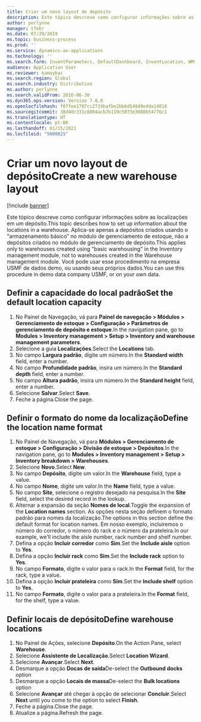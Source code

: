 ```yaml
---
title: Criar um novo layout de depósito
description: Este tópico descreve como configurar informações sobre as localizações em um depósito.
author: perlynne
manager: tfehr
ms.date: 07/29/2019
ms.topic: business-process
ms.prod: ''
ms.service: dynamics-ax-applications
ms.technology: ''
ms.search.form: InventParameters, DefaultDashboard, InventLocation, WMSLocationWizard
audience: Application User
ms.reviewer: kamaybac
ms.search.region: Global
ms.search.industry: Distribution
ms.author: perlynne
ms.search.validFrom: 2016-06-30
ms.dyn365.ops.version: Version 7.0.0
ms.openlocfilehash: f07fee1787cc2719bafbe2bb6d54849edda14018
ms.sourcegitcommit: 38d40c331c8894acb7b119c5073e3088b54776c1
ms.translationtype: HT
ms.contentlocale: pt-BR
ms.lasthandoff: 01/15/2021
ms.locfileid: "5000025"
---
```

# <a name="create-a-new-warehouse-layout"></a><span data-ttu-id="33e18-103">Criar um novo layout de depósito</span><span class="sxs-lookup"><span data-stu-id="33e18-103">Create a new warehouse layout</span></span>

[!include [banner](../../includes/banner.md)]

<span data-ttu-id="33e18-104">Este tópico descreve como configurar informações sobre as localizações em um depósito.</span><span class="sxs-lookup"><span data-stu-id="33e18-104">This topic describes how to set up information about the locations in a warehouse.</span></span> <span data-ttu-id="33e18-105">Aplica-se apenas a depósitos criados usando o "armazenamento básico” no módulo de gerenciamento de estoque, não a depósitos criados no módulo de gerenciamento de depósito.</span><span class="sxs-lookup"><span data-stu-id="33e18-105">This applies only to warehouses created using "basic warehousing" in the Inventory management module, not to warehouses created in the Warehouse management module.</span></span> <span data-ttu-id="33e18-106">Você pode usar esse procedimento na empresa USMF de dados demo, ou usando seus próprios dados.</span><span class="sxs-lookup"><span data-stu-id="33e18-106">You can use this procedure in demo data company USMF, or on your own data.</span></span>


## <a name="set-the-default-location-capacity"></a><span data-ttu-id="33e18-107">Definir a capacidade do local padrão</span><span class="sxs-lookup"><span data-stu-id="33e18-107">Set the default location capacity</span></span>
1. <span data-ttu-id="33e18-108">No Painel de Navegação, vá para **Painel de navegação > Módulos > Gerenciamento de estoque > Configuração > Parâmetros de gerenciamento de depósito e estoque**.</span><span class="sxs-lookup"><span data-stu-id="33e18-108">In the navigation pane, go to **Modules > Inventory management > Setup > Inventory and warehouse management parameters**.</span></span>
2. <span data-ttu-id="33e18-109">Selecione a guia **Localizações**.</span><span class="sxs-lookup"><span data-stu-id="33e18-109">Select the **Locations** tab.</span></span>
3. <span data-ttu-id="33e18-110">No campo **Largura padrão**, digite um número.</span><span class="sxs-lookup"><span data-stu-id="33e18-110">In the **Standard width** field, enter a number.</span></span>
4. <span data-ttu-id="33e18-111">No campo **Profundidade padrão**, insira um número.</span><span class="sxs-lookup"><span data-stu-id="33e18-111">In the **Standard depth** field, enter a number.</span></span>
5. <span data-ttu-id="33e18-112">No campo **Altura padrão**, insira um número.</span><span class="sxs-lookup"><span data-stu-id="33e18-112">In the **Standard height** field, enter a number.</span></span>
6. <span data-ttu-id="33e18-113">Selecione **Salvar**.</span><span class="sxs-lookup"><span data-stu-id="33e18-113">Select **Save**.</span></span>
7. <span data-ttu-id="33e18-114">Feche a página.</span><span class="sxs-lookup"><span data-stu-id="33e18-114">Close the page.</span></span>

## <a name="define-the-location-name-format"></a><span data-ttu-id="33e18-115">Definir o formato do nome da localização</span><span class="sxs-lookup"><span data-stu-id="33e18-115">Define the location name format</span></span>
1. <span data-ttu-id="33e18-116">No Painel de Navegação, vá para **Módulos > Gerenciamento de estoque > Configuração > Divisão de estoque > Depósitos**.</span><span class="sxs-lookup"><span data-stu-id="33e18-116">In the navigation pane, go to **Modules > Inventory management > Setup > Inventory breakdown > Warehouses**.</span></span>
2. <span data-ttu-id="33e18-117">Selecione **Novo**.</span><span class="sxs-lookup"><span data-stu-id="33e18-117">Select **New**.</span></span>
3. <span data-ttu-id="33e18-118">No campo **Depósito**, digite um valor.</span><span class="sxs-lookup"><span data-stu-id="33e18-118">In the **Warehouse** field, type a value.</span></span>
4. <span data-ttu-id="33e18-119">No campo **Nome**, digite um valor.</span><span class="sxs-lookup"><span data-stu-id="33e18-119">In the **Name** field, type a value.</span></span>
5. <span data-ttu-id="33e18-120">No campo **Site**, selecione o registro desejado na pesquisa.</span><span class="sxs-lookup"><span data-stu-id="33e18-120">In the **Site** field, select the desired record in the lookup.</span></span>
6. <span data-ttu-id="33e18-121">Alternar a expansão da seção **Nomes de local**.</span><span class="sxs-lookup"><span data-stu-id="33e18-121">Toggle the expansion of the **Location names** section.</span></span> <span data-ttu-id="33e18-122">As opções nesta seção definem o formato padrão para nomes da localização.</span><span class="sxs-lookup"><span data-stu-id="33e18-122">The options in this section define the default format for location names.</span></span> <span data-ttu-id="33e18-123">Em nosso exemplo, incluiremos o número do corredor, o número do rack e o número da prateleira.</span><span class="sxs-lookup"><span data-stu-id="33e18-123">In our example, we'll include the aisle number, rack number and shelf number.</span></span>  
7. <span data-ttu-id="33e18-124">Defina a opção **Incluir corredor** como **Sim**.</span><span class="sxs-lookup"><span data-stu-id="33e18-124">Set the **Include aisle** option to **Yes**.</span></span>
8. <span data-ttu-id="33e18-125">Defina a opção **Incluir rack** como **Sim**.</span><span class="sxs-lookup"><span data-stu-id="33e18-125">Set the **Include rack** option to **Yes**.</span></span> 
9. <span data-ttu-id="33e18-126">No campo **Formato**, digite o valor para o rack.</span><span class="sxs-lookup"><span data-stu-id="33e18-126">In the **Format** field, for the rack, type a value.</span></span>
10. <span data-ttu-id="33e18-127">Defina a opção **Incluir prateleira** como **Sim**.</span><span class="sxs-lookup"><span data-stu-id="33e18-127">Set the **Include shelf** option to **Yes**.</span></span>
11. <span data-ttu-id="33e18-128">No campo **Formato**, digite o valor para a prateleira.</span><span class="sxs-lookup"><span data-stu-id="33e18-128">In the **Format** field, for the shelf, type a value.</span></span>

## <a name="define-warehouse-locations"></a><span data-ttu-id="33e18-129">Definir locais de depósito</span><span class="sxs-lookup"><span data-stu-id="33e18-129">Define warehouse locations</span></span>
1. <span data-ttu-id="33e18-130">No Painel de Ações, selecione **Depósito**.</span><span class="sxs-lookup"><span data-stu-id="33e18-130">On the Action Pane, select **Warehouse**.</span></span>
2. <span data-ttu-id="33e18-131">Selecione **Assistente de Localização**.</span><span class="sxs-lookup"><span data-stu-id="33e18-131">Select **Location Wizard**.</span></span>
3. <span data-ttu-id="33e18-132">Selecione **Avançar**.</span><span class="sxs-lookup"><span data-stu-id="33e18-132">Select **Next**.</span></span>
4. <span data-ttu-id="33e18-133">Desmarque a opção **Docas de saída**</span><span class="sxs-lookup"><span data-stu-id="33e18-133">De-select the **Outbound docks** option</span></span>
5. <span data-ttu-id="33e18-134">Desmarque a opção **Locais de massa**</span><span class="sxs-lookup"><span data-stu-id="33e18-134">De-select the **Bulk locations** option</span></span>
6. <span data-ttu-id="33e18-135">Selecione **Avançar** até chegar à opção de selecionar **Concluir**.</span><span class="sxs-lookup"><span data-stu-id="33e18-135">Select **Next** until you come to the option to select **Finish**.</span></span>
7. <span data-ttu-id="33e18-136">Feche a página.</span><span class="sxs-lookup"><span data-stu-id="33e18-136">Close the page.</span></span>
8. <span data-ttu-id="33e18-137">Atualize a página.</span><span class="sxs-lookup"><span data-stu-id="33e18-137">Refresh the page.</span></span>

